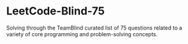 # LeetCode-Blind-75
Solving through the TeamBlind curated list of 75 questions related to a variety of core programming and problem-solving concepts.
